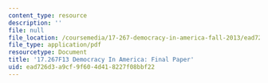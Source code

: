 ```yaml
---
content_type: resource
description: ''
file: null
file_location: /coursemedia/17-267-democracy-in-america-fall-2013/ead726d3a9cf9f604d418227f08bbf22_MIT17_267F13_Final_Paper.pdf
file_type: application/pdf
resourcetype: Document
title: '17.267F13 Democracy In America: Final Paper'
uid: ead726d3-a9cf-9f60-4d41-8227f08bbf22
---
```

